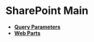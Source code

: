 # SharePoint Main

<div class="grid cards" markdown>

- [**Query Parameters**][query-parameters]
- [**Web Parts**][webparts]

</div>

[query-parameters]: query-parameters.md
[webparts]: webparts.md

